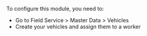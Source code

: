 To configure this module, you need to:

- Go to Field Service \> Master Data \> Vehicles
- Create your vehicles and assign them to a worker
